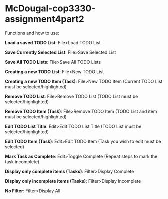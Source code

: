 # McDougal-cop3330-assignment4part2
Functions and how to use:

  **Load a saved TODO List**:
    File>Load TODO List

  **Save Currently Selected List**:
    File>Save Selected List

  **Save All TODO Lists**:
    File>Save All TODO Lists

  **Creating a new TODO List**:
    File>New TODO List

  **Creating a new TODO Item (Task)**:
    File>New TODO Item  (Current TODO List must be selected/highlighted)

  **Remove TODO List**:
    File>Remove TODO List (TODO List must be selected/highlighted)

  **Remove TODO Item (Task)**:
    File>Remove TODO Item (TODO List and item must be selected/highlighted)

  **Edit TODO List Title**:
    Edit>Edit TODO List Title (TODO List must be selected/highlighted)

  **Edit TODO Item (Task)**:
    Edit>Edit TODO Item (Task you wish to edit must be selected)

  **Mark Task as Complete**:
    Edit>Toggle Complete (Repeat steps to mark the task incomplete)

  **Display only complete items (Tasks)**:
    Filter>Display Complete

  **Display only incomplete items (Tasks)**:
    Filter>Display Incomplete

  **No Filter**:
    Filter>Display All
